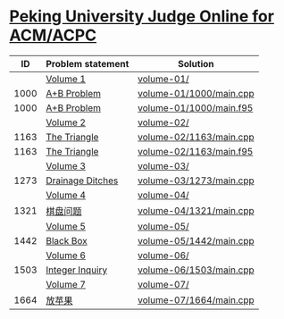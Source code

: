 # [Peking University Judge Online for ACM/ACPC](http://poj.org/problemlist)


| ID   | Problem statement                                  | Solution                                           |
|------|----------------------------------------------------|----------------------------------------------------|
|      | [Volume 1](http://poj.org/problemlist?volume=1)    | [volume-01/](volume-01/)                           |
| 1000 | [A+B Problem](http://poj.org/problem?id=1000)      | [volume-01/1000/main.cpp](volume-01/1000/main.cpp) |
| 1000 | [A+B Problem](http://poj.org/problem?id=1000)      | [volume-01/1000/main.f95](volume-01/1000/main.f95) |
|      | [Volume 2](http://poj.org/problemlist?volume=2)    | [volume-02/](volume-02/)                           |
| 1163 | [The Triangle](http://poj.org/problem?id=1163)     | [volume-02/1163/main.cpp](volume-02/1163/main.cpp) |
| 1163 | [The Triangle](http://poj.org/problem?id=1163)     | [volume-02/1163/main.f95](volume-02/1163/main.f95) |
|      | [Volume 3](http://poj.org/problemlist?volume=3)    | [volume-03/](volume-03/)                           |
| 1273 | [Drainage Ditches](http://poj.org/problem?id=1273) | [volume-03/1273/main.cpp](volume-03/1273/main.cpp) |
|      | [Volume 4](http://poj.org/problemlist?volume=4)    | [volume-04/](volume-04/)                           |
| 1321 | [棋盘问题](http://poj.org/problem?id=1321)             | [volume-04/1321/main.cpp](volume-04/1321/main.cpp) |
|      | [Volume 5](http://poj.org/problemlist?volume=5)    | [volume-05/](volume-05/)                           |
| 1442 | [Black Box](http://poj.org/problem?id=1442)        | [volume-05/1442/main.cpp](volume-05/1442/main.cpp) |
|      | [Volume 6](http://poj.org/problemlist?volume=6)    | [volume-06/](volume-06/)                           |
| 1503 | [Integer Inquiry](http://poj.org/problem?id=1503)  | [volume-06/1503/main.cpp](volume-06/1503/main.cpp) |
|      | [Volume 7](http://poj.org/problemlist?volume=7)    | [volume-07/](volume-07/)                           |
| 1664 | [放苹果](http://poj.org/problem?id=1664)              | [volume-07/1664/main.cpp](volume-07/1664/main.cpp) |

